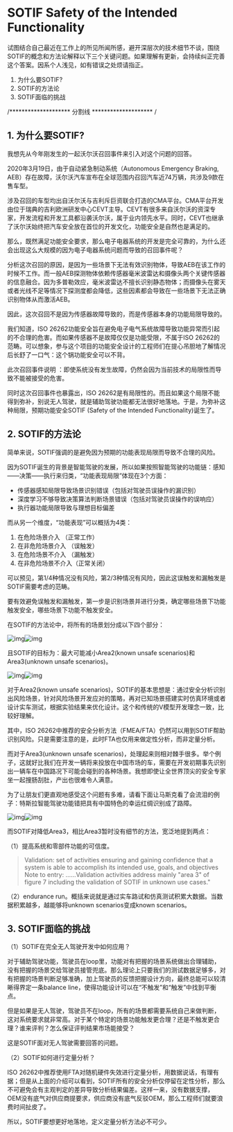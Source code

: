 # SOTIF Safety of the Intended Functionality

试图结合自己最近在工作上的所见所闻所感，避开深层次的技术细节不谈，围绕SOTIF的概念和方法论解释以下三个关键问题。如果理解有更新，会持续纠正完善这个答案。因系个人浅见，如有错误之处烦请指正。

1. 为什么要SOTIF?
2. SOTIF的方法论
3. SOTIF面临的挑战

/******************** 分割线 ******************** /

## 1. 为什么要SOTIF?

我想先从今年刚发生的一起沃尔沃召回事件来引入对这个问题的回答。

2020年3月19日，由于自动紧急制动系统（Autonomous Emergency Braking, AEB）存在故障，沃尔沃汽车宣布在全球范围内召回汽车近74万辆，共涉及9款在售车型。

涉及召回的车型均出自沃尔沃与吉利斥巨资联合打造的CMA平台。CMA平台开发由位于瑞典的吉利欧洲研发中心CEVT主导。CEVT有很多来自沃尔沃的资深专家，开发流程和开发工具都沿袭沃尔沃，属于业内领先水平。同时，CEVT也继承了沃尔沃始终把汽车安全放在首位的开发文化，功能安全是自然也是满足的。

那么，既然满足功能安全要求，那么电子电器系统的开发是完全可靠的，为什么还会出现这么大规模的因为电子电器系统问题而导致的召回事件呢？

分析这次召回的原因，是因为一些场景下无法有效识别物体，导致AEB在该工作的时候不工作。而一般AEB探测物体依赖传感器毫米波雷达和摄像头两个关键传感器的信息融合。因为多普勒效应，毫米波雷达不擅长识别静态物体；而摄像头在雾天或者光线不足等情况下探测度都会降低，这些因素都会导致在一些场景下无法正确识别物体从而激活AEB。

因此，这次召回不是因为传感器故障导致的，而是传感器本身的功能局限导致的。

我们知道，ISO 26262功能安全旨在避免电子电气系统故障导致功能异常而引起的不合理的危害。而如果传感器不是故障仅仅是功能受限，不属于ISO 26262的范畴。可以想象，参与这个项目的功能安全设计的工程师们在提心吊胆地了解情况后长舒了一口气：这个锅功能安全可以不背。

此次召回事件说明 ：即使系统没有发生故障，仍然会因为当前技术的局限性而导致不能被接受的危害。

同时这次召回事件也暴露出，ISO 26262是有局限性的。而且如果这个局限不能得到弥补，别说无人驾驶，就是辅助驾驶功能都无法很好地落地。于是，为弥补这种局限，预期功能安全SOTIF (Safety of the Intended Functionality)诞生了。

## 2. SOTIF的方法论

简单来说，SOTIF强调的是避免因为预期的功能表现局限而导致不合理的风险。

因为SOTIF诞生的背景是智能驾驶的发展，所以如果按照智能驾驶的功能链：感知——决策——执行来归类，“功能表现局限”体现在3个方面：

- 传感器感知局限导致场景识别错误（包括对驾驶员误操作的漏识别）
- 深度学习不够导致决策算法判断场景错误（包括对驾驶员误操作的误响应）
- 执行器功能局限导致与理想目标偏差

而从另一个维度，“功能表现”可以概括为4类：

1. 在危险场景介入    （正常工作）
2. 在非危险场景介入 （误触发）
3. 在危险场景不介入 （漏触发）
4. 在非危险场景不介入（正常关闭）

可以预见，第1/4种情况没有风险，第2/3种情况有风险，因此这误触发和漏触发是SOTIF需要考虑的范畴。

要有效避免误触发和漏触发，第一步是识别场景并进行分类，确定哪些场景下功能触发安全，哪些场景下功能不触发安全。

在SOTIF的方法论中，将所有的场景划分成以下四个部分：

![img](https://pic1.zhimg.com/50/v2-e0b2442998221a0f68afe31d00b8c6e5_hd.jpg?source=1940ef5c)![img](https://pic1.zhimg.com/80/v2-e0b2442998221a0f68afe31d00b8c6e5_720w.jpg?source=1940ef5c)

且SOTIF的目标为：最大可能减小Area2(known unsafe scenarios)和Area3(unknown unsafe scenarios)。

![img](https://pic2.zhimg.com/50/v2-7c1c8de9364a13606349e43925e1f796_hd.jpg?source=1940ef5c)![img](https://pic2.zhimg.com/80/v2-7c1c8de9364a13606349e43925e1f796_720w.jpg?source=1940ef5c)

对于Area2(known unsafe scenarios)，SOTIF的基本思想是：通过安全分析识别出风险场景，针对风险场景开发应对的策略，再对已知场景搭建实时仿真环境或者设计实车测试，根据实验结果来优化设计。这个和传统的V模型开发理念一致，比较好理解。

其中，ISO 26262中推荐的安全分析方法（FMEA/FTA）仍然可以用到SOTIF帮助识别风险。只是需要注意的是，此时FTA也仅用来做定性分析，而非定量分析。

而对于Area3(unknown unsafe scenarios)，处理起来则相对棘手很多。举个例子，这就好比我们在开发一辆将来投放在中国市场的车，需要在开发初期事先识别出一辆车在中国路况下可能会碰到的各种场景。我想即使让全世界顶尖的安全专家坐一起搜肠刮肚，产出也很难令人满意。

为了让朋友们更直观地感受这个问题有多难，请看下面让马斯克看了会流泪的例子：特斯拉智能驾驶功能错把具有中国特色的幸运红绸识别成了路障。

![img](https://pic1.zhimg.com/50/v2-9d68cb7552efa61f192aab48b4836e86_hd.jpg?source=1940ef5c)![img](https://pic1.zhimg.com/80/v2-9d68cb7552efa61f192aab48b4836e86_720w.jpg?source=1940ef5c)

而SOTIF对降低Area3，相比Area3暂时没有细节的方法，宽泛地提到两点：

（1）提高系统和零部件功能的可信度。

> Validation: set of activities ensuring and gaining confidence that a system is able to accomplish its intended use, goals, and objectives
> Note to entry: ......Validation activities address mainly "area 3" of figure 7 including the validation of SOTIF in unknown use cases."

（2）endurance run。概括来说就是通过实车路试和仿真测试积累大数据。当数据积累越多，越能够将unknown scenarios变成known scenarios。

## 3. SOTIF面临的挑战

（1）SOTIF在完全无人驾驶开发中如何应用？

对于辅助驾驶功能，驾驶员在loop里，功能对有把握的场景系统做出合理辅助，没有把握的场景交给驾驶员接管兜底。那么理论上只要我们的测试数据足够多，对有把握的场景判断足够准确，加上驾驶员的反馈把握设计方向，最终总能可以较清晰得界定一条balance line，使得功能设计可以在“不触发”和“触发”中找到平衡点。

但是如果是无人驾驶，驾驶员不在loop，所有的场景都需要系统自己来做判断，这对系统要求就非常高。对于某个特定的场景功能触发更合理？还是不触发更合理？谁来评判？怎么保证评判结果市场能接受？

这是SOTIF面对无人驾驶需要回答的问题。

（2）SOTIF如何进行定量分析？

ISO 26262中推荐使用FTA对随机硬件失效进行定量分析，用数据说话，有理有据；但是从上面的介绍可以看到，SOTIF所有的安全分析仅停留在定性分析，那么不可避免会有主观判定的差异导致分析结果偏差。这样一来，没有数据支撑，OEM没有底气对供应商提要求，供应商没有底气反驳OEM，那么工程师们就要浪费时间扯皮了。

所以，SOTIF要想更好地落地，定义定量分析方法必不可少。